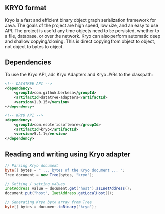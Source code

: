 ## KRYO format

Kryo is a fast and efficient binary object graph serialization framework for Java.
The goals of the project are high speed, low size, and an easy to use API.
The project is useful any time objects need to be persisted,
whether to a file, database, or over the network.
Kryo can also perform automatic deep and shallow copying/cloning.
This is direct copying from object to object, not object to bytes to object.

## Dependencies

To use the Kryo API, add Kryo Adapters and Kryo JARs to the classpath: 

```xml
<!-- DATATREE API -->
<dependency>
    <groupId>com.github.berkesa</groupId>
    <artifactId>datatree-adapters</artifactId>
    <version>1.0.15</version>
</dependency>

<!-- KRYO API -->
<dependency>
    <groupId>com.esotericsoftware</groupId>
    <artifactId>kryo</artifactId>
    <version>5.1.1</version>
</dependency>
``` 

## Reading and writing using Kryo adapter

```java
// Parsing Kryo document
byte[] bytes = " ... bytes of the Kryo document ... ";
Tree document = new Tree(bytes, "kryo");

// Getting / setting values
InetAddress value = document.get("host").asInetAddress();
document.put("host", InetAddress.getLocalHost());

// Generating Kryo byte array from Tree
byte[] bytes = document.toBinary("kryo");
```